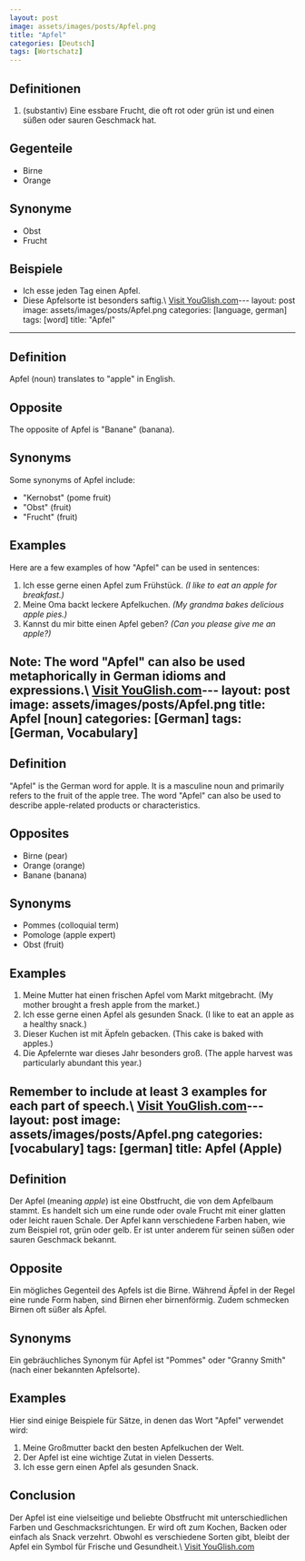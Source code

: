 ```yaml
---
layout: post
image: assets/images/posts/Apfel.png
title: "Apfel"
categories: [Deutsch]
tags: [Wortschatz]
---
```


## Definitionen

1. (substantiv) Eine essbare Frucht, die oft rot oder grün ist und einen süßen oder sauren Geschmack hat.
   
## Gegenteile

- Birne
- Orange

## Synonyme

- Obst
- Frucht

## Beispiele

- Ich esse jeden Tag einen Apfel.
- Diese Apfelsorte ist besonders saftig.\ <a id="yg-widget-0" class="youglish-widget" data-query="Apfel" data-lang="german" data-components="8412" data-auto-start="0" data-bkg-color="theme_light" data-title="How%20to%20pronounce%20Apfel%20in%20German"  rel="nofollow" href="https://youglish.com">Visit YouGlish.com</a><script async src="https://youglish.com/public/emb/widget.js" charset="utf-8"></script>---
layout: post
image: assets/images/posts/Apfel.png
categories: [language, german]
tags: [word]
title: "Apfel"
---

## Definition

Apfel (noun) translates to "apple" in English.

## Opposite

The opposite of Apfel is "Banane" (banana).

## Synonyms

Some synonyms of Apfel include:

- "Kernobst" (pome fruit)
- "Obst" (fruit)
- "Frucht" (fruit)

## Examples

Here are a few examples of how "Apfel" can be used in sentences:

1. Ich esse gerne einen Apfel zum Frühstück. *(I like to eat an apple for breakfast.)*
2. Meine Oma backt leckere Apfelkuchen. *(My grandma bakes delicious apple pies.)*
3. Kannst du mir bitte einen Apfel geben? *(Can you please give me an apple?)*

Note: The word "Apfel" can also be used metaphorically in German idioms and expressions.\ <a id="yg-widget-0" class="youglish-widget" data-query="Apfel" data-lang="german" data-components="8412" data-auto-start="0" data-bkg-color="theme_light" data-title="How%20to%20pronounce%20Apfel%20in%20German"  rel="nofollow" href="https://youglish.com">Visit YouGlish.com</a><script async src="https://youglish.com/public/emb/widget.js" charset="utf-8"></script>---
layout: post
image: assets/images/posts/Apfel.png
title: Apfel [noun]
categories: [German]
tags: [German, Vocabulary]
---

## Definition
"Apfel" is the German word for apple. It is a masculine noun and primarily refers to the fruit of the apple tree. The word "Apfel" can also be used to describe apple-related products or characteristics.

## Opposites
- Birne (pear)
- Orange (orange)
- Banane (banana)

## Synonyms
- Pommes (colloquial term)
- Pomologe (apple expert)
- Obst (fruit)

## Examples
1. Meine Mutter hat einen frischen Apfel vom Markt mitgebracht. (My mother brought a fresh apple from the market.)
2. Ich esse gerne einen Apfel als gesunden Snack. (I like to eat an apple as a healthy snack.)
3. Dieser Kuchen ist mit Äpfeln gebacken. (This cake is baked with apples.)
4. Die Apfelernte war dieses Jahr besonders groß. (The apple harvest was particularly abundant this year.)

Remember to include at least 3 examples for each part of speech.\ <a id="yg-widget-0" class="youglish-widget" data-query="Apfel" data-lang="german" data-components="8412" data-auto-start="0" data-bkg-color="theme_light" data-title="How%20to%20pronounce%20Apfel%20in%20German"  rel="nofollow" href="https://youglish.com">Visit YouGlish.com</a><script async src="https://youglish.com/public/emb/widget.js" charset="utf-8"></script>---
layout: post
image: assets/images/posts/Apfel.png
categories: [vocabulary]
tags: [german]
title: Apfel (Apple)
---

## Definition
Der Apfel (meaning *apple*) ist eine Obstfrucht, die von dem Apfelbaum stammt. Es handelt sich um eine runde oder ovale Frucht mit einer glatten oder leicht rauen Schale. Der Apfel kann verschiedene Farben haben, wie zum Beispiel rot, grün oder gelb. Er ist unter anderem für seinen süßen oder sauren Geschmack bekannt.

## Opposite
Ein mögliches Gegenteil des Apfels ist die Birne. Während Äpfel in der Regel eine runde Form haben, sind Birnen eher birnenförmig. Zudem schmecken Birnen oft süßer als Äpfel.

## Synonyms
Ein gebräuchliches Synonym für Apfel ist "Pommes" oder "Granny Smith" (nach einer bekannten Apfelsorte).

## Examples
Hier sind einige Beispiele für Sätze, in denen das Wort "Apfel" verwendet wird:

1. Meine Großmutter backt den besten Apfelkuchen der Welt.
2. Der Apfel ist eine wichtige Zutat in vielen Desserts.
3. Ich esse gern einen Apfel als gesunden Snack.

## Conclusion
Der Apfel ist eine vielseitige und beliebte Obstfrucht mit unterschiedlichen Farben und Geschmacksrichtungen. Er wird oft zum Kochen, Backen oder einfach als Snack verzehrt. Obwohl es verschiedene Sorten gibt, bleibt der Apfel ein Symbol für Frische und Gesundheit.\ <a id="yg-widget-0" class="youglish-widget" data-query="Apfel" data-lang="german" data-components="8412" data-auto-start="0" data-bkg-color="theme_light" data-title="How%20to%20pronounce%20Apfel%20in%20German"  rel="nofollow" href="https://youglish.com">Visit YouGlish.com</a><script async src="https://youglish.com/public/emb/widget.js" charset="utf-8"></script>
